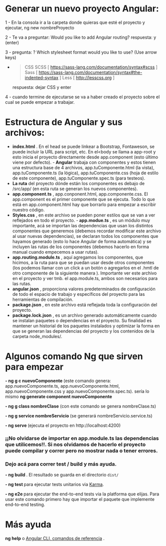 <h1>Generar un nuevo proyecto Angular:</h1>

1 - En la consola ir a la carpeta donde quieras que esté el proyecto y ejecutar,    ng new nombreProyecto

2 - Te va a preguntar:  Would you like to add Angular routing?
   respuesta:  y (enter)

3 - pregunta:  ? Which stylesheet format would you like to use? (Use arrow keys)
- > CSS
    SCSS   [ https://sass-lang.com/documentation/syntax#scss                ]
    Sass   [ https://sass-lang.com/documentation/syntax#the-indented-syntax ]
    Less   [ http://lesscss.org                                             ]

   respuesta:  dejar CSS y enter

4 -  cuando termine de ejecutarse se va a haber creado el proyecto sobre el cual se puede empezar a trabajar.


<h1>Estructura de Angular y sus archivos:</h1>

- <strong>index.html</strong> . En el head se puede linkear a Bootstrap, Fontaweson, se puede incluir la URL para script, etc. En el<body se llama a app-root y esto inicia el proyecto directamente desde app.component (esto último viene por defecto).
-<strong> Angular</strong>  trabaja con componentes y estos tienen una estructura base de 4 archivos, app.tuComponente.html (la vista), app.tuComponente.ts (la lógica),
    app.tuComponente.css (hoja de estilo de este componente), app.tuComponente.spec.ts (para testeos).
- <strong>La ruta</strong>  del proyecto dónde están los componentes es debajo de   /src/app/   (en esta ruta se generan los nuevos componentes).
- <strong> app.component.ts</strong> , app.conponent.html, app.componente.css. El app.component es el primer componente que se ejecuta. Todo lo que está en app.component.html hay que borrarlo para empezar a escribir nuestro código.
- <strong>Styles.css</strong> , en este archivo se pueden poner estilos que se van a ver reflejados en todo el proyecto.
-<strong> app.modue.ts</strong> , es un módulo muy importante, acá se importan las dependencias que usan los distintos componentes que generemos (debemos recordar modificar este archivo al usar nuevas dependencias), se declaran todos los componentes que hayamos generado (esto lo hace Angular de forma automática) y  se incluyen las rutas de los componentes (debemos hacerlo en forma manual cuando empecemos a usar rutas).
- <strong>app.routing.module.ts</strong> , aquí agregamos los componentes, que hicimos, a la ruta para que se puedan usar desde otros componentes (los podemos llamar con un click a un botón o agregarlos en el .hmtl de otro componente de la siguiente manera <app-tuComponente></app-tuComponente>). Importante ver este archivo en el proyecto y ver tmb. el app.module.ts, ambos son necesarios para las rutas.
- <strong>angular.json</strong> , proporciona valores predeterminados de configuración de todo el espacio de trabajo y específicos del proyecto para las herramientas de compilación.
- <strong> package.json</strong> , en este archivo está reflejada toda la configuración del proyecto.
- <strong> package.lock.json</strong> , es un archivo generado automáticamente cuando se instalan paquetes o dependencias en el proyecto. Su finalidad es mantener un historial de los paquetes instalados y optimizar la forma en que se generan las dependencias del proyecto y los contenidos de la carpeta node_modules/.

<h1>Algunos comando Ng que sirven para empezar </h1>



   <strong>- ng g c nuevoComponente </strong> (este comando genera: app.nuevoComponente.ts, app.nuevoComponente.html, app.nuevoComponente.css y app.nuevoComponente.spec.ts).
  sería lo mismo  <strong> ng generate component nuevoComponente</strong>

 <strong>- ng g class nombreClase</strong>  (con este comando se genera nombreClase.ts)

 <strong>- ng g service nombreServicio </strong> (se generará nombreServicio.service.ts)

 <strong>- ng serve </strong> (ejecuta el proyecto en http://localhost:4200)



<h3>¡¡No olvidarse de importar en app.module.ts las dependencias que utilicemos!!. Si nos olvidamos de hacerlo el proyecto puede compilar y correr pero no mostrar nada o tener errores.</h3>






<h3>Dejo acá para correr test / build y más ayuda.</h3>



<strong>- ng build </strong> . El resultado  se guarda en el directorio `dist/`


<strong>- ng test </strong> para ejecutar tests unitarios via [Karma](https://karma-runner.github.io).



<strong>- ng e2e </strong> para ejecutar the end-to-end tests via la platforma que elijas. Para usar este comando primero hay que importar el paquete que implemente end-to-end testing.

<h1> Más ayuda </h1>

<strong>ng help</strong> o [Angular CLI, comandos de referencia](https://angular.io/cli) .
